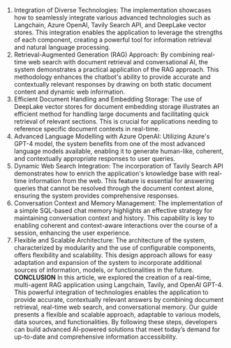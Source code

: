 1. Integration of Diverse Technologies: The implementation showcases how to seamlessly integrate various advanced technologies such as Langchain, Azure OpenAI, Tavily Search API, and DeepLake vector stores. This integration enables the application to leverage the strengths of each component, creating a powerful tool for information retrieval and natural language processing.
2. Retrieval-Augmented Generation (RAG) Approach: By combining real-time web search with document retrieval and conversational AI, the system demonstrates a practical application of the RAG approach. This methodology enhances the chatbot's ability to provide accurate and contextually relevant responses by drawing on both static document content and dynamic web information.
3. Efficient Document Handling and Embedding Storage: The use of DeepLake vector stores for document embedding storage illustrates an efficient method for handling large documents and facilitating quick retrieval of relevant sections. This is crucial for applications needing to reference specific document contexts in real-time.
4. Advanced Language Modelling with Azure OpenAI: Utilizing Azure's GPT-4 model, the system benefits from one of the most advanced language models available, enabling it to generate human-like, coherent, and contextually appropriate responses to user queries.
5. Dynamic Web Search Integration: The incorporation of Tavily Search API demonstrates how to enrich the application's knowledge base with real-time information from the web. This feature is essential for answering queries that cannot be resolved through the document context alone, ensuring the system provides comprehensive responses.
6. Conversation Context and Memory Management: The implementation of a simple SQL-based chat memory highlights an effective strategy for maintaining conversation context and history. This capability is key to enabling coherent and context-aware interactions over the course of a session, enhancing the user experience.
7. Flexible and Scalable Architecture: The architecture of the system, characterized by modularity and the use of configurable components, offers flexibility and scalability. This design approach allows for easy adaptation and expansion of the system to incorporate additional sources of information, models, or functionalities in the future.
**CONCLUSION**
In this article, we explored the creation of a real-time, multi-agent RAG application using Langchain, Tavily, and OpenAI GPT-4. This powerful integration of technologies enables the application to provide accurate, contextually relevant answers by combining document retrieval, real-time web search, and conversational memory. Our guide presents a flexible and scalable approach, adaptable to various models, data sources, and functionalities. By following these steps, developers can build advanced AI-powered solutions that meet today’s demand for up-to-date and comprehensive information accessibility.